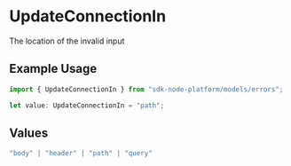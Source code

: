 # UpdateConnectionIn

The location of the invalid input

## Example Usage

```typescript
import { UpdateConnectionIn } from "sdk-node-platform/models/errors";

let value: UpdateConnectionIn = "path";
```

## Values

```typescript
"body" | "header" | "path" | "query"
```
